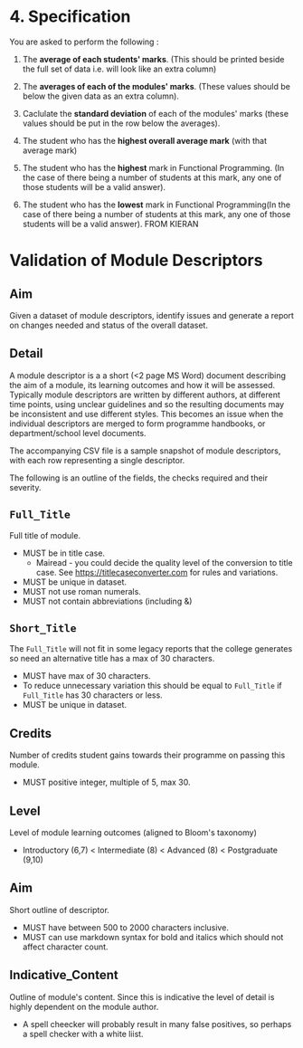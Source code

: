 # 4. Specification

You are asked to perform the following : 
1. The **average of each students' marks**. (This should be printed beside the full set of data i.e. will look like an extra column)
2. The **averages of each of the modules' marks**. (These values should be below the given data as an extra column).
   
3.  Caclulate the **standard deviation** of each of the modules' marks (these values should be put in the row below the averages).

4. The student who has the **highest overall average mark** (with that average mark) 

5.  The student who has the **highest** mark in Functional Programming. (In the case of there being a number of students at this mark, any one of those students will be a valid answer).
   
   
6. The student who has the **lowest** mark in Functional Programming(In the case of there being a number of students at this mark, any one of those students will be a valid answer).
FROM KIERAN
# Validation of Module Descriptors

## Aim

Given a dataset of module descriptors, identify issues and generate a report on changes needed and status of the overall dataset. 

## Detail

A module descriptor is a a short (<2 page MS Word) document describing the aim of a module, its learning outcomes and how it will be assessed. Typically module descriptors are written by different authors, at different time points, using unclear guidelines and so the resulting documents may be inconsistent and use different styles. This becomes an issue when the individual descriptors are merged to form programme handbooks, or department/school level documents.

The accompanying CSV file is a sample snapshot of module descriptors, with each row representing a single descriptor.

The following is an outline of the fields, the checks required and their severity.

## `Full_Title`

Full title of module.

 * MUST be in title case. 
    * Mairead - you could decide the quality level of the conversion to title case. See https://titlecaseconverter.com for rules and variations.
 * MUST be unique in dataset.
 * MUST not use roman numerals.
 * MUST not contain abbreviations (including &)

## `Short_Title`

The `Full_Title` will not fit in some legacy reports that the college generates so need an alternative title has a max of 30 characters.

 * MUST have max of 30 characters.
 * To reduce unnecessary variation this should be equal to `Full_Title` if `Full_Title` has 30 characters or less.
 * MUST be unique in dataset.

## Credits

Number of credits student gains towards their programme on passing this module.

 * MUST positive integer, multiple of 5, max 30.

## Level

Level of module learning outcomes (aligned to Bloom's taxonomy)

 * Introductory (6,7) < Intermediate (8) < Advanced (8) < Postgraduate (9,10)

## Aim 

Short outline of descriptor. 
 
 * MUST have between 500 to 2000 characters inclusive.
 * MUST can use markdown syntax for bold and italics which should not affect character count. 


## Indicative_Content

Outline of module's content. Since this is indicative the level of detail is highly dependent on the module author.

 * A spell cheecker will probably result in many false positives, so perhaps a spell checker with a white liist.

